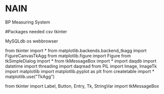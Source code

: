 # NAIN
BP Measuring System

#Packages needed
csv
tkinter

MySQLdb
os
webbrowser

from tkinter import *
from matplotlib.backends.backend_tkagg import FigureCanvasTkAgg
from matplotlib.figure import Figure
from tkSimpleDialog import *
from tkMessageBox import *
import daqdb
import datetime
import threading
import daqread
from PIL import Image, ImageTk
import matplotlib
import matplotlib.pyplot as plt
from createtable import *
matplotlib.use("TkAgg")

from tkinter import Label, Button, Entry, Tk, StringVar
import tkMessageBox

